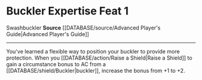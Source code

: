 ﻿---
feat: Buckler Expertise
id: '1512'
level: '1'
name: Buckler Expertise
rarity: Common
source: '[[DATABASE/source/Advanced Player''s Guide|Advanced Player''s Guide]]'
trait:
- '[[DATABASE/trait/Swashbuckler|Swashbuckler]]'
type: Feat

---
# Buckler Expertise <span class="item-type">Feat 1</span>

<span class="item-trait">Swashbuckler</span>
**Source** [[DATABASE/source/Advanced Player's Guide|Advanced Player's Guide]]

---
You've learned a flexible way to position your buckler to provide more protection. When you [[DATABASE/action/Raise a Shield|Raise a Shield]] to gain a circumstance bonus to AC from a [[DATABASE/shield/Buckler|buckler]], increase the bonus from +1 to +2.